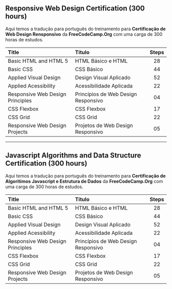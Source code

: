## Responsive Web Design Certification (300 hours)

Aqui temos a tradução para português do treinamento para **Certificação de Web Design Rensponsivo** da **FreeCodeCamp.Org** com uma carga de 300 horas de estudos.

| Title        					            | Título           					            | Steps |
| :-------------------------------- | :-------------------------------------| :----:|
| Basic HTML and HTML 5      	      | HTML Básico e HTML				            | 28	 	|
| Basic CSS      				            | CSS Básico      					            | 44 		|
| Applied Visual Design 		        | Design Visual Aplicado  			        | 52		|
| Applied Acessibility 			        | Acessibilidade Aplicada			          | 22		|
| Responsive Web Design Principles  | Princípios de Web Design Responsivo   | 04		|
| CSS Flexbox                       | CSS Flexbox                           | 17		|
| CSS Grid                          | CSS Grid                              | 22		|
| Responsive Web Design Projects    | Projetos de Web Design Responsivo     | 05		|

---

## Javascript Algorithms and Data Structure Certification (300 hours)

Aqui temos a tradução para português do treinamento para **Certificação de Algoritimos Javascript e Estrutura de Dados** da **FreeCodeCamp.Org** com uma carga de 300 horas de estudos.

| Title        					            | Título           					            | Steps |
| :-------------------------------- | :-------------------------------------| :----:|
| Basic HTML and HTML 5      	      | HTML Básico e HTML				            | 28	 	|
| Basic CSS      				            | CSS Básico      					            | 44 		|
| Applied Visual Design 		        | Design Visual Aplicado  			        | 52		|
| Applied Acessibility 			        | Acessibilidade Aplicada			          | 22		|
| Responsive Web Design Principles  | Princípios de Web Design Responsivo   | 04		|
| CSS Flexbox                       | CSS Flexbox                           | 17		|
| CSS Grid                          | CSS Grid                              | 22		|
| Responsive Web Design Projects    | Projetos de Web Design Responsivo     | 05		|
